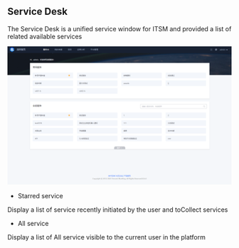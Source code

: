  ## Service Desk 

 The Service Desk is a unified service window for ITSM and provided a list of related available services 

 ![1689077327737](image/homepage/1689077327737.png) 

 - Starred service 

  Display a list of service recently initiated by the user and toCollect services 
 - All service 

  Display a list of All service visible to the current user in the platform 